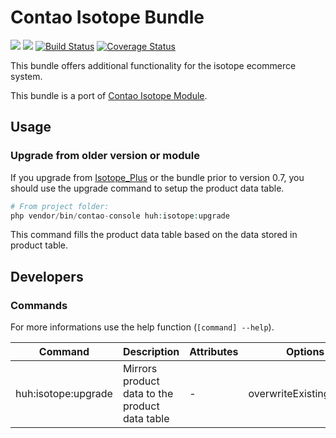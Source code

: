 # Contao Isotope Bundle

[![](https://img.shields.io/packagist/v/heimrichhannot/contao-isotope-bundle.svg)](https://packagist.org/packages/heimrichhannot/contao-isotope-bundle)
[![](https://img.shields.io/packagist/dt/heimrichhannot/contao-isotope-bundle.svg)](https://packagist.org/packages/heimrichhannot/contao-isotope-bundle)
[![Build Status](https://travis-ci.org/heimrichhannot/contao-isotope-bundle.svg?branch=master)](https://travis-ci.org/heimrichhannot/contao-isotope-bundle)
[![Coverage Status](https://coveralls.io/repos/github/heimrichhannot/contao-isotope-bundle/badge.svg?branch=master)](https://coveralls.io/github/heimrichhannot/contao-isotope-bundle?branch=master)

This bundle offers additional functionality for the isotope ecommerce system.

This bundle is a port of [Contao Isotope Module](https://github.com/heimrichhannot/contao-isotope_plus).


## Usage

### Upgrade from older version or module

If you upgrade from [Isotope_Plus](https://github.com/heimrichhannot/contao-isotope_plus) or the bundle prior to version 0.7, you should use the upgrade command to setup the product data table.

```php
# From project folder:
php vendor/bin/contao-console huh:isotope:upgrade
```

This command fills the product data table based on the data stored in product table.

## Developers

### Commands

For more informations use the help function (`[command] --help`).

Command | Description | Attributes | Options
--------|-------------|------------|--------
huh:isotope:upgrade | Mirrors product data to the product data table | - | overwriteExistingEntries



